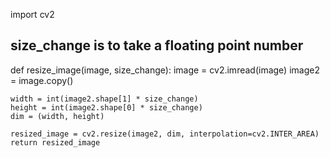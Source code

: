 import cv2

## size_change is to take a floating point number
def resize_image(image, size_change):
    image = cv2.imread(image)
    image2 = image.copy()

    width = int(image2.shape[1] * size_change)
    height = int(image2.shape[0] * size_change)
    dim = (width, height)

    resized_image = cv2.resize(image2, dim, interpolation=cv2.INTER_AREA)
    return resized_image

